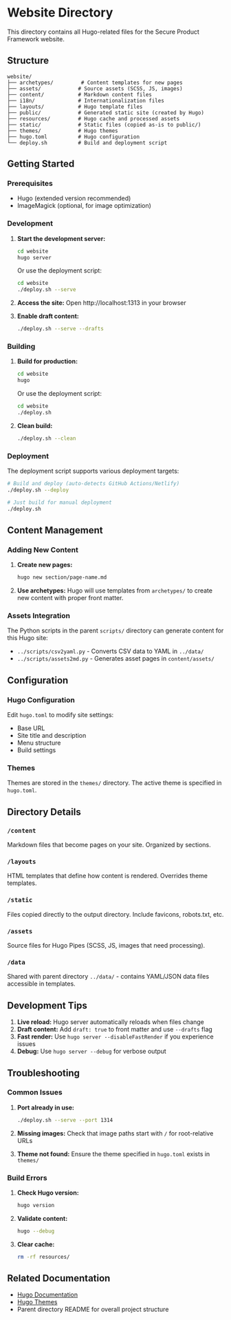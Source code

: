 # Website Directory

This directory contains all Hugo-related files for the Secure Product Framework website.

## Structure

```
website/
├── archetypes/         # Content templates for new pages
├── assets/            # Source assets (SCSS, JS, images)
├── content/           # Markdown content files
├── i18n/              # Internationalization files
├── layouts/           # Hugo template files
├── public/            # Generated static site (created by Hugo)
├── resources/         # Hugo cache and processed assets
├── static/            # Static files (copied as-is to public/)
├── themes/            # Hugo themes
├── hugo.toml          # Hugo configuration
└── deploy.sh          # Build and deployment script
```

## Getting Started

### Prerequisites

- Hugo (extended version recommended)
- ImageMagick (optional, for image optimization)

### Development

1. **Start the development server:**
   ```bash
   cd website
   hugo server
   ```
   Or use the deployment script:
   ```bash
   cd website
   ./deploy.sh --serve
   ```

2. **Access the site:**
   Open http://localhost:1313 in your browser

3. **Enable draft content:**
   ```bash
   ./deploy.sh --serve --drafts
   ```

### Building

1. **Build for production:**
   ```bash
   cd website
   hugo
   ```
   Or use the deployment script:
   ```bash
   cd website
   ./deploy.sh
   ```

2. **Clean build:**
   ```bash
   ./deploy.sh --clean
   ```

### Deployment

The deployment script supports various deployment targets:

```bash
# Build and deploy (auto-detects GitHub Actions/Netlify)
./deploy.sh --deploy

# Just build for manual deployment
./deploy.sh
```

## Content Management

### Adding New Content

1. **Create new pages:**
   ```bash
   hugo new section/page-name.md
   ```

2. **Use archetypes:**
   Hugo will use templates from `archetypes/` to create new content with proper front matter.

### Assets Integration

The Python scripts in the parent `scripts/` directory can generate content for this Hugo site:

- `../scripts/csv2yaml.py` - Converts CSV data to YAML in `../data/`
- `../scripts/assets2md.py` - Generates asset pages in `content/assets/`

## Configuration

### Hugo Configuration

Edit `hugo.toml` to modify site settings:
- Base URL
- Site title and description
- Menu structure
- Build settings

### Themes

Themes are stored in the `themes/` directory. The active theme is specified in `hugo.toml`.

## Directory Details

### `/content`
Markdown files that become pages on your site. Organized by sections.

### `/layouts`
HTML templates that define how content is rendered. Overrides theme templates.

### `/static`
Files copied directly to the output directory. Include favicons, robots.txt, etc.

### `/assets`
Source files for Hugo Pipes (SCSS, JS, images that need processing).

### `/data`
Shared with parent directory `../data/` - contains YAML/JSON data files accessible in templates.

## Development Tips

1. **Live reload:** Hugo server automatically reloads when files change
2. **Draft content:** Add `draft: true` to front matter and use `--drafts` flag
3. **Fast render:** Use `hugo server --disableFastRender` if you experience issues
4. **Debug:** Use `hugo server --debug` for verbose output

## Troubleshooting

### Common Issues

1. **Port already in use:**
   ```bash
   ./deploy.sh --serve --port 1314
   ```

2. **Missing images:**
   Check that image paths start with `/` for root-relative URLs

3. **Theme not found:**
   Ensure the theme specified in `hugo.toml` exists in `themes/`

### Build Errors

1. **Check Hugo version:**
   ```bash
   hugo version
   ```

2. **Validate content:**
   ```bash
   hugo --debug
   ```

3. **Clear cache:**
   ```bash
   rm -rf resources/
   ```

## Related Documentation

- [Hugo Documentation](https://gohugo.io/documentation/)
- [Hugo Themes](https://themes.gohugo.io/)
- Parent directory README for overall project structure